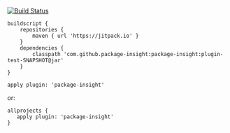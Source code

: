 [![Build Status](https://travis-ci.org/westonal/package-insight.svg?branch=master)](https://travis-ci.org/westonal/package-insight)

```
buildscript {
    repositories {
        maven { url 'https://jitpack.io' }
    }
    dependencies {
        classpath 'com.github.package-insight:package-insight:plugin-test-SNAPSHOT@jar'
    }
}

apply plugin: 'package-insight'
```
or:
```
allprojects {
   apply plugin: 'package-insight'
}
```
